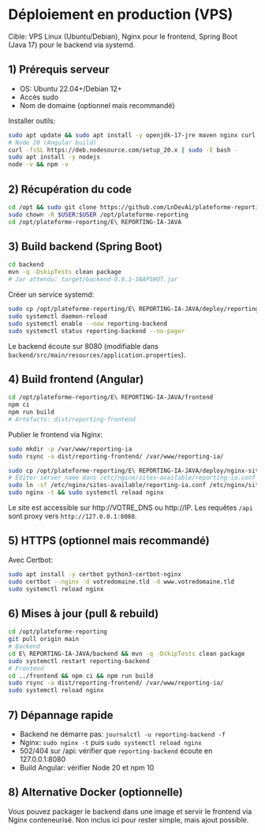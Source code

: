 # Déploiement en production (VPS)

Cible: VPS Linux (Ubuntu/Debian), Nginx pour le frontend, Spring Boot (Java 17) pour le backend via systemd.

## 1) Prérequis serveur
- OS: Ubuntu 22.04+/Debian 12+
- Accès sudo
- Nom de domaine (optionnel mais recommandé)

Installer outils:
```bash
sudo apt update && sudo apt install -y openjdk-17-jre maven nginx curl git
# Node 20 (Angular build)
curl -fsSL https://deb.nodesource.com/setup_20.x | sudo -E bash -
sudo apt install -y nodejs
node -v && npm -v
```

## 2) Récupération du code
```bash
cd /opt && sudo git clone https://github.com/LnDevAi/plateforme-reporting.git
sudo chown -R $USER:$USER /opt/plateforme-reporting
cd /opt/plateforme-reporting/E\ REPORTING-IA-JAVA
```

## 3) Build backend (Spring Boot)
```bash
cd backend
mvn -q -DskipTests clean package
# Jar attendu: target/backend-0.0.1-SNAPSHOT.jar
```

Créer un service systemd:
```bash
sudo cp /opt/plateforme-reporting/E\ REPORTING-IA-JAVA/deploy/reporting-backend.service /etc/systemd/system/reporting-backend.service
sudo systemctl daemon-reload
sudo systemctl enable --now reporting-backend
sudo systemctl status reporting-backend --no-pager
```

Le backend écoute sur 8080 (modifiable dans `backend/src/main/resources/application.properties`).

## 4) Build frontend (Angular)
```bash
cd /opt/plateforme-reporting/E\ REPORTING-IA-JAVA/frontend
npm ci
npm run build
# Artéfacts: dist/reporting-frontend
```

Publier le frontend via Nginx:
```bash
sudo mkdir -p /var/www/reporting-ia
sudo rsync -a dist/reporting-frontend/ /var/www/reporting-ia/

sudo cp /opt/plateforme-reporting/E\ REPORTING-IA-JAVA/deploy/nginx-site.conf /etc/nginx/sites-available/reporting-ia.conf
# Éditer server_name dans /etc/nginx/sites-available/reporting-ia.conf si besoin
sudo ln -sf /etc/nginx/sites-available/reporting-ia.conf /etc/nginx/sites-enabled/reporting-ia.conf
sudo nginx -t && sudo systemctl reload nginx
```

Le site est accessible sur http://VOTRE_DNS ou http://IP. Les requêtes `/api` sont proxy vers `http://127.0.0.1:8080`.

## 5) HTTPS (optionnel mais recommandé)
Avec Certbot:
```bash
sudo apt install -y certbot python3-certbot-nginx
sudo certbot --nginx -d votredomaine.tld -d www.votredomaine.tld
sudo systemctl reload nginx
```

## 6) Mises à jour (pull & rebuild)
```bash
cd /opt/plateforme-reporting
git pull origin main
# Backend
cd E\ REPORTING-IA-JAVA/backend && mvn -q -DskipTests clean package
sudo systemctl restart reporting-backend
# Frontend
cd ../frontend && npm ci && npm run build
sudo rsync -a dist/reporting-frontend/ /var/www/reporting-ia/
sudo systemctl reload nginx
```

## 7) Dépannage rapide
- Backend ne démarre pas: `journalctl -u reporting-backend -f`
- Nginx: `sudo nginx -t` puis `sudo systemctl reload nginx`
- 502/404 sur /api: vérifier que `reporting-backend` écoute en 127.0.0.1:8080
- Build Angular: vérifier Node 20 et npm 10

## 8) Alternative Docker (optionnelle)
Vous pouvez packager le backend dans une image et servir le frontend via Nginx conteneurisé. Non inclus ici pour rester simple, mais ajout possible.